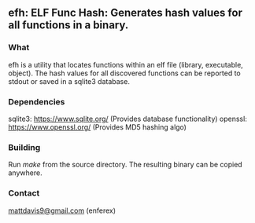 ## efh: ELF Func Hash: Generates hash values for all functions in a binary.

### What
efh is a utility that locates functions within an elf file (library, executable,
object).  The hash values for all discovered functions can be reported to stdout
or saved in a sqlite3 database.

### Dependencies
sqlite3: https://www.sqlite.org/  (Provides database functionality)
openssl: https://www.openssl.org/ (Provides MD5 hashing algo)

### Building
Run *make* from the source directory.  The resulting binary can be copied
anywhere.

### Contact
mattdavis9@gmail.com (enferex)
